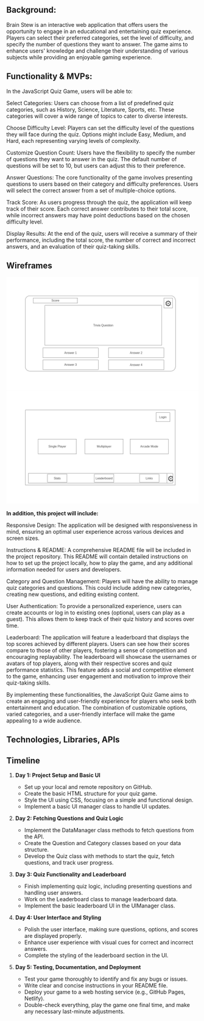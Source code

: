 ## Background:
Brain Stew is an interactive web application that offers users the opportunity to engage in an educational and entertaining quiz experience. Players can select their preferred categories, set the level of difficulty, and specify the number of questions they want to answer. The game aims to enhance users' knowledge and challenge their understanding of various subjects while providing an enjoyable gaming experience.




## Functionality & MVPs:

In the JavaScript Quiz Game, users will be able to:

Select Categories: Users can choose from a list of predefined quiz categories, such as History, Science, Literature, Sports, etc. These categories will cover a wide range of topics to cater to diverse interests.

Choose Difficulty Level: Players can set the difficulty level of the questions they will face during the quiz. Options might include Easy, Medium, and Hard, each representing varying levels of complexity.

Customize Question Count: Users have the flexibility to specify the number of questions they want to answer in the quiz. The default number of questions will be set to 10, but users can adjust this to their preference.

Answer Questions: The core functionality of the game involves presenting questions to users based on their category and difficulty preferences. Users will select the correct answer from a set of multiple-choice options.

Track Score: As users progress through the quiz, the application will keep track of their score. Each correct answer contributes to their total score, while incorrect answers may have point deductions based on the chosen difficulty level.

Display Results: At the end of the quiz, users will receive a summary of their performance, including the total score, the number of correct and incorrect answers, and an evaluation of their quiz-taking skills.


## Wireframes
![img](Game.png)
![img](Homepage.png)


**In addition, this project will include:**

Responsive Design: The application will be designed with responsiveness in mind, ensuring an optimal user experience across various devices and screen sizes.

Instructions & README: A comprehensive README file will be included in the project repository. This README will contain detailed instructions on how to set up the project locally, how to play the game, and any additional information needed for users and developers.

Category and Question Management: Players will have the ability to manage quiz categories and questions. This could include adding new categories, creating new questions, and editing existing content.

User Authentication: To provide a personalized experience, users can create accounts or log in to existing ones (optional, users can play as a guest). This allows them to keep track of their quiz history and scores over time. 

Leaderboard: The application will feature a leaderboard that displays the top scores achieved by different players. Users can see how their scores compare to those of other players, fostering a sense of competition and encouraging replayability. The leaderboard will showcase the usernames or avatars of top players, along with their respective scores and quiz performance statistics. This feature adds a social and competitive element to the game, enhancing user engagement and motivation to improve their quiz-taking skills.

By implementing these functionalities, the JavaScript Quiz Game aims to create an engaging and user-friendly experience for players who seek both entertainment and education. The combination of customizable options, varied categories, and a user-friendly interface will make the game appealing to a wide audience.


## Technologies, Libraries, APIs


## Timeline

1. **Day 1: Project Setup and Basic UI**
   - Set up your local and remote repository on GitHub.
   - Create the basic HTML structure for your quiz game.
   - Style the UI using CSS, focusing on a simple and functional design.
   - Implement a basic UI manager class to handle UI updates.

2. **Day 2: Fetching Questions and Quiz Logic**
   - Implement the DataManager class methods to fetch questions from the API.
   - Create the Question and Category classes based on your data structure.
   - Develop the Quiz class with methods to start the quiz, fetch questions, and track user progress.

3. **Day 3: Quiz Functionality and Leaderboard**
   - Finish implementing quiz logic, including presenting questions and handling user answers.
   - Work on the Leaderboard class to manage leaderboard data.
   - Implement the basic leaderboard UI in the UIManager class.

4. **Day 4: User Interface and Styling**
   - Polish the user interface, making sure questions, options, and scores are displayed properly.
   - Enhance user experience with visual cues for correct and incorrect answers.
   - Complete the styling of the leaderboard section in the UI.

5. **Day 5: Testing, Documentation, and Deployment**
   - Test your game thoroughly to identify and fix any bugs or issues.
   - Write clear and concise instructions in your README file.
   - Deploy your game to a web hosting service (e.g., GitHub Pages, Netlify).
   - Double-check everything, play the game one final time, and make any necessary last-minute adjustments.